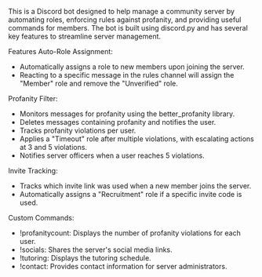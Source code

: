 This is a Discord bot designed to help manage a community server by automating roles, enforcing rules against profanity, and providing useful commands for members. 
The bot is built using discord.py and has several key features to streamline server management.

Features
Auto-Role Assignment:

  - Automatically assigns a role to new members upon joining the server.
  - Reacting to a specific message in the rules channel will assign the "Member" role and remove the "Unverified" role.

Profanity Filter:

  - Monitors messages for profanity using the better_profanity library.
  - Deletes messages containing profanity and notifies the user.
  - Tracks profanity violations per user.
  - Applies a "Timeout" role after multiple violations, with escalating actions at 3 and 5 violations.
  - Notifies server officers when a user reaches 5 violations.

Invite Tracking:

  - Tracks which invite link was used when a new member joins the server.
  - Automatically assigns a "Recruitment" role if a specific invite code is used.

Custom Commands:

  - !profanitycount: Displays the number of profanity violations for each user.
  - !socials: Shares the server's social media links.
  - !tutoring: Displays the tutoring schedule.
  - !contact: Provides contact information for server administrators.
